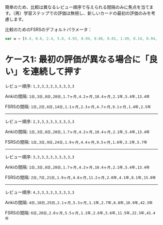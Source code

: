 簡単のため、比較は異なるレビュー順序で与えられる間隔のみに焦点を当てます。（再）学習ステップでの評価は無視し、新しいカードの最初の評価のみを考慮します。

比較のためのFSRSのデフォルトパラメータ：
```javascript
var w = [0.4, 0.6, 2.4, 5.8, 4.93, 0.94, 0.86, 0.01, 1.49, 0.14, 0.94, 2.18, 0.05, 0.34, 1.26, 0.29, 2.61];
```

# ケース1: 最初の評価が異なる場合に「良い」を連続して押す

レビュー順序: `1,3,3,3,3,3,3,3,3,3`

Ankiの間隔: `1日,3日,8日,20日,1.7ヶ月,4.2ヶ月,10.4ヶ月,2.1年,5.4年,13.4年`

FSRSの間隔: `1日,2日,6日,14日,1.1ヶ月,2.3ヶ月,4.7ヶ月,9.1ヶ月,1.4年,2.5年`

***

レビュー順序: `2,3,3,3,3,3,3,3,3,3`

Ankiの間隔: `1日,3日,8日,20日,1.7ヶ月,4.2ヶ月,10.4ヶ月,2.1年,5.4年,13.4年`

FSRSの間隔: `1日,3日,9日,24日,1.9ヶ月,4.4ヶ月,9.5ヶ月,1.6年,3.1年,5.7年`

*** 

レビュー順序: `3,3,3,3,3,3,3,3,3,3`

Ankiの間隔: `1日,3日,8日,20日,1.7ヶ月,4.2ヶ月,10.4ヶ月,2.1年,5.4年,13.4年`

FSRSの間隔: `2日,7日,21日,1.9ヶ月,4.8ヶ月,11.2ヶ月,2.0年,4.1年,8.1年,15.0年`
***

レビュー順序: `4,3,3,3,3,3,3,3,3,3`

Ankiの間隔: `4日,10日,25日,2.1ヶ月,5.3ヶ月,1.1年,2.7年,6.8年,16.9年,42.3年`

FSRSの間隔: `6日,20日,2.0ヶ月,5.5ヶ月,1.1年,2.6年,5.6年,11.5年,22.3年,41.4年`
